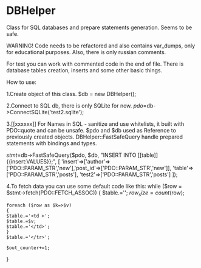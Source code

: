 # DBHelper
Class for SQL databases and prepare statements generation. Seems to be safe.

WARNING! Code needs to be refactored and also contains var_dumps, only for educational purposes.
Also, there is only russian comments.

For test you can work with commented code in the end of file.
There is database tables creation, inserts and some other basic things.

How to use:

1.Create object of this class.
$db = new DBHelper();

2.Connect to SQL db, there is only SQLite for now.
$pdo=$db->ConnectSQLite('test2.sqlite');


3.[[xxxxxx]] For Names in SQL - sanitize and use whitelists, it built with PDO::quote and can be unsafe.
$pdo and $db used as Reference to previously created objects.
DBHelper::FastSafeQuery handle prepared statements with bindings and types.

$stmt=$db->FastSafeQuery($pdo, $db, "INSERT INTO [[table]] {{insert:VALUES}};",
[ 
	'insert'=>['author'=>['PDO::PARAM_STR','new'],'post_id'=>['PDO::PARAM_STR','new']], 'table'=>['PDO::PARAM_STR','posts'], 
	'test2'=>['PDO::PARAM_STR','posts']
]);

4.To fetch data you can use some default code like this:
while ($row = $stmt->fetch(PDO::FETCH_ASSOC))
{
	$table.='<tr>';
	$row_size=count($row);
	
	foreach ($row as $k=>$v)
	{
	$table.='<td >';	
	$table.=$v;
	$table.='</td>';	
	}
	$table.='</tr>';
	
	$out_counter+=1;
}
